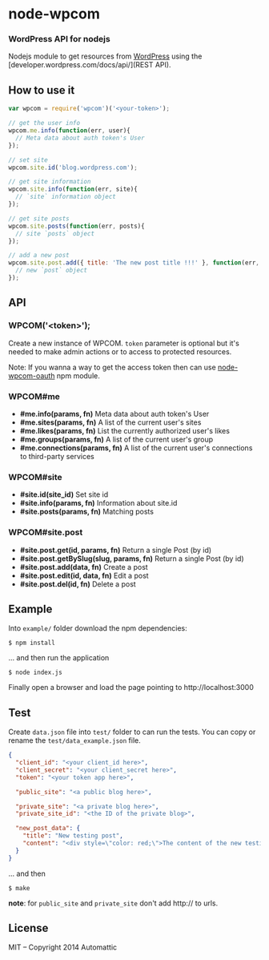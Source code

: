 # node-wpcom

### WordPress API for nodejs

  Nodejs module to get resources from [WordPress](http://www.wordpress.com) using the [developer.wordpress.com/docs/api/](REST API).

## How to use it

```js
var wpcom = require('wpcom')('<your-token>');

// get the user info
wpcom.me.info(function(err, user){
  // Meta data about auth token's User
});

// set site
wpcom.site.id('blog.wordpress.com');

// get site information
wpcom.site.info(function(err, site){
  // `site` information object
});

// get site posts
wpcom.site.posts(function(err, posts){
  // site `posts` object
});

// add a new post
wpcom.site.post.add({ title: 'The new post title !!!' }, function(err, post){
  // new `post` object
});
```

## API

### WPCOM('&lt;token&gt;');

Create a new instance of WPCOM. `token` parameter is optional but it's needed to
make admin actions or to access to protected resources.

Note: If you wanna a way to get the access token
then can use [node-wpcom-oauth](https://github.com/Automattic/node-wpcom-oauth) npm module.

### WPCOM#me

* **#me.info(params, fn)** Meta data about auth token's User
* **#me.sites(params, fn)** A list of the current user's sites
* **#me.likes(params, fn)** List the currently authorized user's likes
* **#me.groups(params, fn)** A list of the current user's group
* **#me.connections(params, fn)** A list of the current user's connections to third-party services

### WPCOM#site

* **#site.id(site_id)** Set site id
* **#site.info(params, fn)** Information about site.id
* **#site.posts(params, fn)** Matching posts

### WPCOM#site.post

* **#site.post.get(id, params, fn)** Return a single Post (by id)
* **#site.post.getBySlug(slug, params, fn)** Return a single Post (by id)
* **#site.post.add(data, fn)** Create a post
* **#site.post.edit(id, data, fn)** Edit a post
* **#site.post.del(id, fn)** Delete a post

## Example

Into `example/` folder download the npm dependencies:

```cli
$ npm install
```

... and then run the application

```cli
$ node index.js
```

Finally open a browser and load the page pointing to http://localhost:3000

## Test

Create `data.json` file into `test/` folder to can run the tests. You can copy
or rename the `test/data_example.json` file.

```json
{
  "client_id": "<your client_id here>",
  "client_secret": "<your client_secret here>",
  "token": "<your token app here>",

  "public_site": "<a public blog here>",

  "private_site": "<a private blog here>",
  "private_site_id": "<the ID of the private blog>",

  "new_post_data": {
    "title": "New testing post",
    "content": "<div style=\"color: red;\">The content of the new testing post</div>"
  }
}

```

... and then

```cli
$ make
```

**note**: for `public_site` and `private_site` don't add http:// to urls.

## License

MIT – Copyright 2014 Automattic
